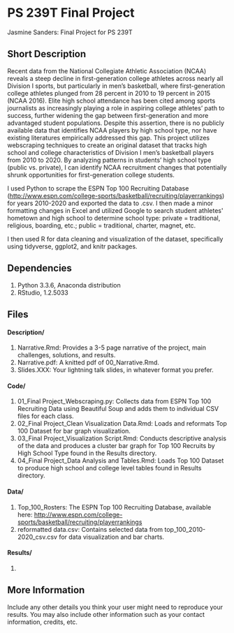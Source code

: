 # PS 239T Final Project
Jasmine Sanders: Final Project for PS 239T

## Short Description

Recent data from the National Collegiate Athletic Association (NCAA) reveals a steep decline in first-generation college athletes across nearly all Division I sports, but particularly in men’s basketball, where first-generation college athletes plunged from 28 percent in 2010 to 19 percent in 2015 (NCAA 2016). Elite high school attendance has been cited among sports journalists as increasingly playing a role in aspiring college athletes’ path to success, further widening the gap between first-generation and more advantaged student populations. Despite this assertion, there is no publicly available data that identifies NCAA players by high school type, nor have existing literatures empirically addressed this gap. This project utilizes webscraping techniques to create an original dataset that tracks high school and college characteristics of Division I men’s basketball players from 2010 to 2020. By analyzing patterns in students’ high school type (public vs. private), I can identify NCAA recruitment changes that potentially shrunk opportunities for first-generation college students. 

I used Python to scrape the ESPN Top 100 Recruiting Database (http://www.espn.com/college-sports/basketball/recruiting/playerrankings) for years 2010-2020 and exported the data to .csv. I then made a minor formatting changes in Excel and utilized Google to search student athletes' hometown and high school to determine school type: private = traditional, religious, boarding, etc.; public = traditional, charter, magnet, etc.

I then used R for data cleaning and visualization of the dataset, specifically using tidyverse, ggplot2, and knitr packages. 

## Dependencies

1. Python 3.3.6, Anaconda distribution
2. RStudio, 1.2.5033

## Files

#### Description/

1. Narrative.Rmd: Provides a 3-5 page narrative of the project, main challenges, solutions, and results.
2. Narrative.pdf: A knitted pdf of 00_Narrative.Rmd. 
3. Slides.XXX: Your lightning talk slides, in whatever format you prefer.

#### Code/
1. 01_Final Project_Webscraping.py: Collects data from ESPN Top 100 Recruiting Data using Beautiful Soup and adds them to individual CSV files for each class.
2. 02_Final Project_Clean Visualization Data.Rmd: Loads and reformats Top 100 Dataset for bar graph visualization.
3. 03_Final Project_Visualization Script.Rmd: Conducts descriptive analysis of the data and produces a cluster bar graph for Top 100 Recruits by High School Type found in the Results directory.
4. 04_Final Project_Data Analysis and Tables.Rmd: Loads Top 100 Dataset to produce high school and college level tables found in Results directory.

#### Data/

1. Top_100_Rosters: The ESPN Top 100 Recruiting Database, available here: http://www.espn.com/college-sports/basketball/recruiting/playerrankings
2. reformatted data.csv: Contains selected data from top_100_2010-2020_csv.csv for data visualization and bar charts. 

#### Results/

1. 


## More Information

Include any other details you think your user might need to reproduce your results. You may also include other information such as your contact information, credits, etc.
